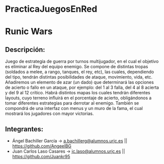 # PracticaJuegosEnRed
# Runic Wars

## Descripción:
 Juego de estrategia de guerra por turnos multijugador, en el cual el objetivo es eliminar al Rey del equipo enemigo.
 Se compone de distintas tropas (soldados a melee, a rango, tanques, el rey, etc), las cuales, dependiendo del tipo, tendrán distintas posibilidades de ataque, movimiento, vida, etc. Añadiremos un elemento de azar (un dado) que determinará las opciones de acierto o fallo en un ataque, por ejemplo: del 1 al 3 falla, del 4 al 8 acierta y del 9 al 12 crítico.
 Habrá distintos mapas los cuales tendrán diferentes layouts, cuyo terreno influirá en el porcentaje de acierto, obligándonos a tomar diferentes estrategias para derrotar al enemigo.
 También se compondrá de una interfaz con menus y un muro de la fama, el cual mostrará los jugadores con mayor victorias.
 
## Integrantes:
  + Ángel Bachiller García -> a.bachillerg@alumnos.urjc.es || https://github.com/AngeelBG
  + Juan Carlos Laso Casares -> jc.laso@alumnos.urjc.es || https://github.com/Juankr95
